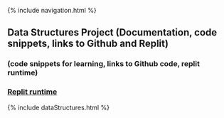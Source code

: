 {% include navigation.html %}

## Data Structures Project (Documentation, code snippets, links to Github and Replit)
### (code snippets for learning, links to Github code, replit runtime)

 
### [Replit runtime](https://replit.com/@GennalynBongola/Individual-Algorithmic-Project-10#main.py) 

{% include dataStructures.html %}





